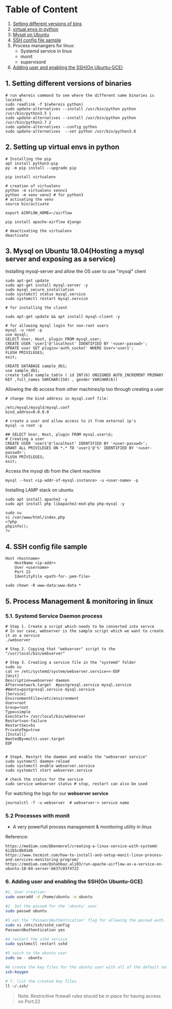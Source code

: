 Table of Content
=================

1. [Setting different versions of bins](#1-setting-different-versions-of-binaries)
2. [virtual envs in python](#2-setting-up-virtual-envs-in-python)
3. [Mysql on Ubuntu](#3-mysql-on-ubuntu-1804hosting-a-mysql-server-and-exposing-as-a-service)
4. [SSH config file sample](#4-ssh-config-file-sample)
5. Process manangers for linux:
    * Systemd service in linux 
    * monit
    * supervisord
6. [Adding user and enabling the SSH(On Ubuntu-GCE)](#6-adding-user-and-enabling-the-sshon-ubuntu-gce)




## 1. Setting different versions of binaries
```
# run whereis command to see where the different same binaries is located.
sudo readlink -f $(whereis python)
sudo update-alternatives --install /usr/bin/python python /usr/bin/python3.5 1
sudo update-alternatives --install /usr/bin/python python /usr/bin/python2.7 2
sudo update-alternatives --config python
sudo update-alternatives  --set python /usr/bin/python3.6
```

## 2. Setting up virtual envs in python 
```
# Installing the pip
apt install python3-pip
py -m pip install --upgrade pip

pip install virtualenv

# creation of virtualenv
python -m virtualenv vennv1
python -m venv venv2 # for python3 
# activating the venv
source bin/activate

export AIRFLOW_HOME=~/airflow

pip install apache-airflow django

# deactivating the virtualenv
deactivate
```

## 3. Mysql on Ubuntu 18.04(Hosting a mysql server and exposing as a service)

Installing mysql-server and allow the OS user to use "mysql" client

```
sudo apt-get update
sudo apt-get install mysql-server -y
sudo mysql_secure_installation
sudo systemctl status mysql.service
sudo systemctl restart mysql.service

# for installing the client

sudo apt-get update && apt install mysql-client -y

# for allowing mysql login for non-root users
mysql -u root -p
use mysql;
SELECT User, Host, plugin FROM mysql.user;
CREATE USER 'user1'@'localhost' IDENTIFIED BY '<user-passwd>';
UPDATE user SET plugin='auth_socket' WHERE User='user1';
FLUSH PRIVILEGES;
exit;

CREATE DATABASE sample_db1;
use sample_db1;
create table sample_table ( id INT(6) UNSIGNED AUTO_INCREMENT PRIMARY KEY ,full_names VARCHAR(150) , gender VARCHAR(6))

```

Allowing the db access from other machines/ip too through creating a user
```
# change the bind address in mysql.conf file:

/etc/mysql/mysqld/mysql.conf
bind_addres=0.0.0.0

# create a user and allow access to it from external ip's 
mysql -u root -p

## SELECT User, Host, plugin FROM mysql.user\G;
# Creating a user 
CREATE USER 'user1'@'localhost' IDENTIFIED BY '<user-passwd>';
GRANT ALL PRIVILEGES ON *.* TO 'user1'@'%' IDENTIFIED BY '<user-passwd>';
FLUSH PRIVILEGES;
exit;
```

Access the mysql db from the client machine
```
mysql --host <ip-addr-of-mysql-instance> -u <user-name> -p
```



Installing LAMP stack on ubuntu
```
sudo apt install apache2 -y
sudo apt install php libapache2-mod-php php-mysql -y

sudo su
vi /var/www/html/index.php
<?php
phpinfo();
?>

```



## 4. SSH config file sample
```
Host <hostname>
    HostName <ip-addr> 
    User <username>
    Port 22
    IdentityFile <path-for-.pem-file> 
```

```
sudo chown -R www-data:www-data *
```


## 5. Process Management & monitoring in linux

### 5.1. Systemd Service Daemon process

```
# Step 1. Create a script which needs to be converted into servce
# In our case, webserver is the sample script which we want to create it as a service
./webserver

# Step 2. Copying that "webserver" script to the "/usr/local/bin/webserver"

# Step 3. Creating a service file in the "systemd" folder
sudo su 
cat >> /etc/systemd/system/webserver.service<<-EOF
[Unit]
Description=webserver daemon
After=network.target  #postgresql.service mysql.service
#Wants=postgresql.service mysql.service
[Service]
EnvironmentFile=/etc/environment
User=root
Group=root
Type=simple
ExecStart= /usr/local/bin/webserver
Restart=on-failure
RestartSec=5s
PrivateTmp=true
[Install]
WantedBy=multi-user.target
EOF


# Step4. Restart the daemon and enable the "webserver service" 
sudo systemctl daemon-reload
sudo systemctl enable webserver.service
sudo systemctl start webserver.service

# check the status for the service
sudo service webserver status # stop, restart can also be used

```

For watching the logs for our **webserver service** 

```
journalctl -f -u webserver  # webserver-> service name
```

### 5.2 Processes with monit
* A very powerfull process management & monitoring utility in linux



Reference:
```
https://medium.com/@benmorel/creating-a-linux-service-with-systemd-611b5c8b91d6
https://www.tecmint.com/how-to-install-and-setup-monit-linux-process-and-services-monitoring-program/
https://medium.com/@shahbaz.ali03/run-apache-airflow-as-a-service-on-ubuntu-18-04-server-b637c03f4722
```



### 6. Adding user and enabling the SSH(On Ubuntu-GCE)

```bash
#1. User creation:
sudo useradd -d /home/ubuntu -m ubuntu

#2  Set the passwd for the 'ubuntu' user
sudo passwd ubuntu 

#3 set the 'PasswordAuthentication' flag for allowing the passwd auth.
sudo vi /etc/ssh/sshd_config
PasswordAuthentication yes 

#4 restart the sshd service
sudo systemctl restart sshd

#5 swich to the ubuntu user
sudo su - ubuntu

#6 create the key files for the ubuntu user with all of the default setting
ssh-keygen

# 7. list the created key files
ll ~/.ssh/
```

>Note: Restricitive firewall rules should be in place for having access on Port:22 

